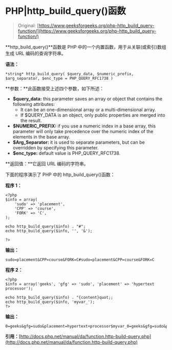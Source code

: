 # PHP|http_build_query()函数

> Original: [https://www.geeksforgeeks.org/php-http_build_query-function/](https://www.geeksforgeeks.org/php-http_build_query-function/)

**http_build_query()**函数是 PHP 中的一个内置函数，用于从关联(或索引)数组生成 URL 编码的查询字符串。

**语法：**

```
*string* http_build_query( $query_data, $numeric_prefix, $arg_separator, $enc_type = PHP_QUERY_RFC1738 )
```

**参数：**此函数接受上述四个参数，如下所述：

*   **$query_data:** this parameter saves an array or object that contains the following attributes:
    *   It can be an one-dimensional array or a multi-dimensional array.
    *   If $QUERY_DATA is an object, only public properties are merged into the result.
*   **$NUMERIC_PREFIX:** if you use a numeric index in a base array, this parameter will only take precedence over the numeric index of the elements in the base array.
*   **$Arg_Separator:** it is used to separate parameters, but can be overridden by specifying this parameter.
*   **$enc_type:** default value is PHP_QUERY_RFC1738.

**返回值：**它返回 URL 编码的字符串。

下面的程序演示了 PHP 中的 http_build_query()函数：

**程序 1：**

```
<?php
$info = array(
    'sudo' => 'placement',
    'CPP' => 'course',
    'FORK' => 'C',
);

echo http_build_query($info) . "#";
echo http_build_query($info, '', '&');

?>
```

**输出：**

```
sudo=placement&CPP=course&FORK=C#sudo=placement&CPP=course&FORK=C

```

**程序 2：**

```
<?php
$info = array('geeks', 'gfg' => 'sudo', 'placement' => 'hypertext processor');

echo http_build_query($info) . "{content}quot;;
echo http_build_query($info, 'myvar_');
?>
```

**输出：**

```
0=geeks&gfg=sudo&placement=hypertext+processor$myvar_0=geeks&gfg=sudo&placement=hypertext+processor

```

**引用：**[http://docs.php.net/manual/da/function.http-build-query.php](http://docs.php.net/manual/da/function.http-build-query.php)